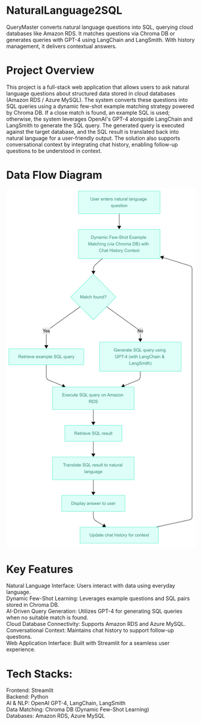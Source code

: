 # NaturalLanguage2SQL
QueryMaster converts natural language questions into SQL, querying cloud databases like Amazon RDS. It matches questions via Chroma DB or generates queries with GPT-4 using LangChain and LangSmith. With history management, it delivers contextual answers.

# Project Overview
This project is a full-stack web application that allows users to ask natural language questions about structured data stored in cloud databases (Amazon RDS / Azure MySQL). The system converts these questions into SQL queries using a dynamic few-shot example matching strategy powered by Chroma DB. If a close match is found, an example SQL is used; otherwise, the system leverages OpenAI's GPT-4 alongside LangChain and LangSmith to generate the SQL query. The generated query is executed against the target database, and the SQL result is translated back into natural language for a user-friendly output. The solution also supports conversational context by integrating chat history, enabling follow-up questions to be understood in context.

# Data Flow Diagram  

![Diagram Description](DFD/dfd.png)


# Key Features
Natural Language Interface: Users interact with data using everyday language.  
Dynamic Few-Shot Learning: Leverages example questions and SQL pairs stored in Chroma DB.  
AI-Driven Query Generation: Utilizes GPT-4 for generating SQL queries when no suitable match is found.  
Cloud Database Connectivity: Supports Amazon RDS and Azure MySQL.  
Conversational Context: Maintains chat history to support follow-up questions.  
Web Application Interface: Built with Streamlit for a seamless user experience.

# Tech Stacks:
  
Frontend: Streamlit  
Backend: Python  
AI & NLP: OpenAI GPT-4, LangChain, LangSmith  
Data Matching: Chroma DB (Dynamic Few-Shot Learning)  
Databases: Amazon RDS, Azure MySQL
